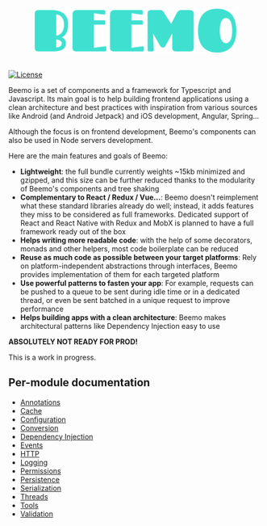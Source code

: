 # <p align="middle"><img src="assets/logo.png" width="400px" alt="Beemo" /></p>

[![License](https://img.shields.io/badge/License-Apache%202.0-3fe0d0.svg?longCache=true&style=flat-square)](https://opensource.org/licenses/Apache-2.0)

Beemo is a set of components and a framework for Typescript and Javascript. Its main goal is to help building frontend applications using a clean architecture and best practices with inspiration from various sources like Android (and Android Jetpack) and iOS development, Angular, Spring...

Although the focus is on frontend development, Beemo's components can also be used in Node servers development.

Here are the main features and goals of Beemo:

- **Lightweight**: the full bundle currently weights ~15kb minimized and gzipped, and this size can be further reduced thanks to the modularity of Beemo's components and tree shaking
- **Complementary to React / Redux / Vue...**: Beemo doesn't reimplement what these standard libraries already do well; instead, it adds features they miss to be considered as full frameworks. Dedicated support of React and React Native with Redux and MobX is planned to have a full framework ready out of the box
- **Helps writing more readable code**: with the help of some decorators, monads and other helpers, most code boilerplate can be reduced
- **Reuse as much code as possible between your target platforms**: Rely on platform-independent abstractions through interfaces, Beemo provides implementation of them for each targeted platform
- **Use powerful patterns to fasten your app**: For example, requests can be pushed to a queue to be sent during idle time or in a dedicated thread, or even be sent batched in a unique request to improve performance
- **Helps building apps with a clean architecture**: Beemo makes architectural patterns like Dependency Injection easy to use

**ABSOLUTELY NOT READY FOR PROD!**

This is a work in progress.

## Per-module documentation

- [Annotations](./docs/annotations.md)
- [Cache](./docs/cache.md)
- [Configuration](./docs/config.md)
- [Conversion](./docs/conversion.md)
- [Dependency Injection](./docs/di.md)
- [Events](./docs/events.md)
- [HTTP](./docs/http.md)
- [Logging](./docs/logging.md)
- [Permissions](./docs/permissions.md)
- [Persistence](./docs/persistence.md)
- [Serialization](./docs/serialization.md)
- [Threads](./docs/threads.md)
- [Tools](./docs/tools.md)
- [Validation](./docs/validation.md)
